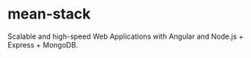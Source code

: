 # mean-stack
Scalable and high-speed Web Applications with Angular and Node.js + Express + MongoDB.
